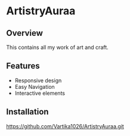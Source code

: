 #  ArtistryAuraa
## Overview
This contains all my work of art and craft.
## Features
- Responsive design
- Easy Navigation
- Interactive elements
## Installation
https://github.com/Vartika1026/ArtistryAuraa.git
